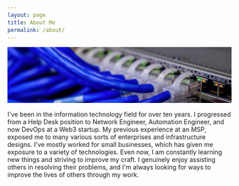 ```yaml
---
layout: page
title: About Me
permalink: /about/
---
```

![networking](https://raw.githubusercontent.com/jordantrujillo/jordantrujillo.github.io/main/images/networking-banner.jpg "networking")

I've been in the information technology field for over ten years.
I progressed from a Help Desk position to Network Engineer, Automation Engineer, and now DevOps at a Web3 startup. 
My previous experience at an MSP, exposed me to many various sorts of enterprises and infrastructure designs. 
I've mostly worked for small businesses, which has given me exposure to a variety of technologies.
Even now, I am constantly learning new things and striving to improve my craft. 
I genuinely enjoy assisting others in resolving their problems, and I'm always looking for ways to improve the lives of others through my work. 